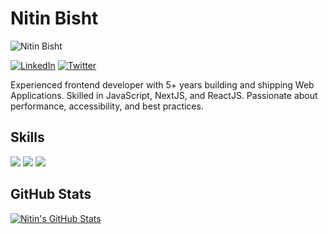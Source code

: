 # Nitin Bisht

<p align="left"> <img src="https://komarev.com/ghpvc/?username=ntnbst&label=Views&color=blue&style=plastic" alt="Nitin Bisht" /> </p>

[![LinkedIn](https://img.shields.io/badge/LinkedIn-0077B5?style=for-the-badge&logo=linkedin&logoColor=white)](https://www.linkedin.com/in/ntnbst)
[![Twitter](https://img.shields.io/badge/Twitter-1DA1F2?style=for-the-badge&logo=twitter&logoColor=white)](https://twitter.com/ntnbst)

Experienced frontend developer with 5+ years building and shipping Web Applications. Skilled in JavaScript, NextJS, and ReactJS. Passionate about performance, accessibility, and best practices.

## Skills

![](https://img.shields.io/badge/Code-React-informational?style=flat&logo=react&color=61DAFB)
![](https://img.shields.io/badge/Code-JavaScript-informational?style=flat&logo=JavaScript&color=F7DF1E)
![](https://img.shields.io/badge/Code-NodeJS-informational?style=flat&logo=Node.js&color=339933)

## GitHub Stats

[![Nitin's GitHub Stats](https://github-readme-stats.vercel.app/api?username=ntnbst&count_private=true&show_icons=true&theme=radical)](https://github.com/ntnbst)

